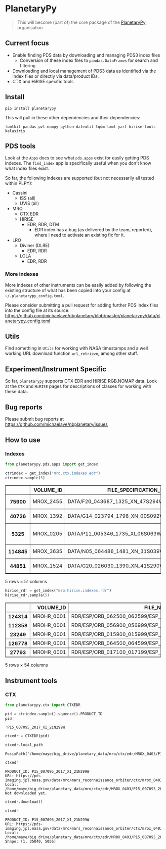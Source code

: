 # PlanetaryPy
> This will become (part of) the core package of the <a href='https://planetarypy.org/'>PlanetaryPy</a> organisation.


## Current focus

* Enable finding PDS data by downloading and managing PDS3 index files
  * Conversion of these index files to `pandas.DataFrames` for search and filtering
* Downloading and local management of PDS3 data as identified via the index files or directly via data/product IDs.
* CTX and HiRISE specific tools

## Install

`pip install planetarypy`

This will pull in these other dependencies and their dependencies:

`tomlkit pandas pvl numpy python-dateutil tqdm lxml yarl hirise-tools kalasiris`


## PDS tools

Look at the `Apps` docs to see what `pds.apps` exist for easily getting PDS indexes.
The `find_index` app is specifically useful when you don't know what index files exist.

So far, the following indexes are supported (but not necessarily all tested within PLPY):

* Cassini
  * ISS (all)
  * UVIS (all)
* MRO
  * CTX
      EDR
  * HiRISE
    * EDR, RDR, DTM
      * EDR index has a bug (as delivered by the team, reported), where I need to activate an existing fix for it.
* LRO
  * Diviner (DLRE)
    * EDR, RDR
  * LOLA
    * EDR, RDR
    
### More indexes
More indexes of other instruments can be easily added by following the existing structure of what has been copied into your config at `~/.planetarypy_config.toml`.

Please consider submitting a pull request for adding further PDS index files into the config file at its source: https://github.com/michaelaye/nbplanetary/blob/master/planetarypy/data/planetarypy_config.toml

## Utils
Find something in `Utils` for working with NASA timestamps and a well working URL download function `url_retrieve`, among other stuff.

## Experiment/Instrument Specific

So far, `planetarypy` supports CTX EDR and HiRISE RGB.NOMAP data.
Look at the `CTX` and `HiRISE` pages for descriptions of classes for working with these data.

## Bug reports

Please submit bug reports at https://github.com/michaelaye/nbplanetary/issues

## How to use

### Indexes

```python
from planetarypy.pds.apps import get_index
```

```python
ctrindex = get_index("mro.ctx.indexes.edr")
ctrindex.sample(5)
```




<div>
<style scoped>
    .dataframe tbody tr th:only-of-type {
        vertical-align: middle;
    }

    .dataframe tbody tr th {
        vertical-align: top;
    }

    .dataframe thead th {
        text-align: right;
    }
</style>
<table border="1" class="dataframe">
  <thead>
    <tr style="text-align: right;">
      <th></th>
      <th>VOLUME_ID</th>
      <th>FILE_SPECIFICATION_NAME</th>
      <th>ORIGINAL_PRODUCT_ID</th>
      <th>PRODUCT_ID</th>
      <th>IMAGE_TIME</th>
      <th>INSTRUMENT_ID</th>
      <th>INSTRUMENT_MODE_ID</th>
      <th>LINE_SAMPLES</th>
      <th>LINES</th>
      <th>SPATIAL_SUMMING</th>
      <th>...</th>
      <th>SUB_SOLAR_LATITUDE</th>
      <th>SUB_SPACECRAFT_LONGITUDE</th>
      <th>SUB_SPACECRAFT_LATITUDE</th>
      <th>SOLAR_DISTANCE</th>
      <th>SOLAR_LONGITUDE</th>
      <th>LOCAL_TIME</th>
      <th>IMAGE_SKEW_ANGLE</th>
      <th>RATIONALE_DESC</th>
      <th>DATA_QUALITY_DESC</th>
      <th>ORBIT_NUMBER</th>
    </tr>
  </thead>
  <tbody>
    <tr>
      <th>75900</th>
      <td>MROX_2455</td>
      <td>DATA/F20_043687_1325_XN_47S294W.IMG</td>
      <td>4A_04_10DC014000</td>
      <td>F20_043687_1325_XN_47S294W</td>
      <td>2015-11-21 14:14:36.567</td>
      <td>CTX</td>
      <td>NIFL</td>
      <td>5056</td>
      <td>24576</td>
      <td>1</td>
      <td>...</td>
      <td>24.04</td>
      <td>294.73</td>
      <td>-47.57</td>
      <td>249238218.9</td>
      <td>71.38</td>
      <td>15.21</td>
      <td>89.2</td>
      <td>Hellas Planitia</td>
      <td>OK</td>
      <td>43687</td>
    </tr>
    <tr>
      <th>40726</th>
      <td>MROX_1392</td>
      <td>DATA/G14_023794_1798_XN_00S092W.IMG</td>
      <td>4A_04_1076020900</td>
      <td>G14_023794_1798_XN_00S092W</td>
      <td>2011-08-24 13:13:49.110</td>
      <td>CTX</td>
      <td>NIFL</td>
      <td>5056</td>
      <td>43008</td>
      <td>1</td>
      <td>...</td>
      <td>-4.36</td>
      <td>91.79</td>
      <td>-0.23</td>
      <td>229203270.8</td>
      <td>349.83</td>
      <td>14.16</td>
      <td>90.4</td>
      <td>Terrain north of Tithonium Chasma</td>
      <td>OK</td>
      <td>23794</td>
    </tr>
    <tr>
      <th>5325</th>
      <td>MROX_0205</td>
      <td>DATA/P11_005346_1735_XI_06S063W.IMG</td>
      <td>4A_04_1019013500</td>
      <td>P11_005346_1735_XI_06S063W</td>
      <td>2007-09-17 00:20:29.319</td>
      <td>CTX</td>
      <td>ITL</td>
      <td>5056</td>
      <td>52224</td>
      <td>1</td>
      <td>...</td>
      <td>-17.67</td>
      <td>63.21</td>
      <td>-6.51</td>
      <td>217090580.2</td>
      <td>315.16</td>
      <td>14.26</td>
      <td>90.2</td>
      <td>West Juventae Chasma and Ophir Planum</td>
      <td>OK</td>
      <td>5346</td>
    </tr>
    <tr>
      <th>114845</th>
      <td>MROX_3635</td>
      <td>DATA/N05_064486_1481_XN_31S039W.IMG</td>
      <td>4A_04_1146024F00</td>
      <td>N05_064486_1481_XN_31S039W</td>
      <td>2020-04-29 06:06:04.787</td>
      <td>CTX</td>
      <td>NIFL</td>
      <td>3776</td>
      <td>8192</td>
      <td>1</td>
      <td>...</td>
      <td>-5.07</td>
      <td>39.72</td>
      <td>-32.00</td>
      <td>215654598.6</td>
      <td>191.85</td>
      <td>15.94</td>
      <td>90.1</td>
      <td>Crater north of Argyre</td>
      <td>OK</td>
      <td>64486</td>
    </tr>
    <tr>
      <th>44851</th>
      <td>MROX_1524</td>
      <td>DATA/G20_026030_1390_XN_41S290W.IMG</td>
      <td>4A_04_108201CF00</td>
      <td>G20_026030_1390_XN_41S290W</td>
      <td>2012-02-14 18:31:34.526</td>
      <td>CTX</td>
      <td>NIFL</td>
      <td>3776</td>
      <td>21504</td>
      <td>1</td>
      <td>...</td>
      <td>23.91</td>
      <td>290.76</td>
      <td>-41.05</td>
      <td>249226043.2</td>
      <td>70.55</td>
      <td>15.23</td>
      <td>90.2</td>
      <td>Hellas Planitia</td>
      <td>OK</td>
      <td>26030</td>
    </tr>
  </tbody>
</table>
<p>5 rows × 51 columns</p>
</div>



```python
hirise_rdr = get_index("mro.hirise.indexes.rdr")
hirise_rdr.sample(5)
```




<div>
<style scoped>
    .dataframe tbody tr th:only-of-type {
        vertical-align: middle;
    }

    .dataframe tbody tr th {
        vertical-align: top;
    }

    .dataframe thead th {
        text-align: right;
    }
</style>
<table border="1" class="dataframe">
  <thead>
    <tr style="text-align: right;">
      <th></th>
      <th>VOLUME_ID</th>
      <th>FILE_NAME_SPECIFICATION</th>
      <th>INSTRUMENT_HOST_ID</th>
      <th>INSTRUMENT_ID</th>
      <th>OBSERVATION_ID</th>
      <th>PRODUCT_ID</th>
      <th>PRODUCT_VERSION_ID</th>
      <th>TARGET_NAME</th>
      <th>ORBIT_NUMBER</th>
      <th>MISSION_PHASE_NAME</th>
      <th>...</th>
      <th>LINE_PROJECTION_OFFSET</th>
      <th>SAMPLE_PROJECTION_OFFSET</th>
      <th>CORNER1_LATITUDE</th>
      <th>CORNER1_LONGITUDE</th>
      <th>CORNER2_LATITUDE</th>
      <th>CORNER2_LONGITUDE</th>
      <th>CORNER3_LATITUDE</th>
      <th>CORNER3_LONGITUDE</th>
      <th>CORNER4_LATITUDE</th>
      <th>CORNER4_LONGITUDE</th>
    </tr>
  </thead>
  <tbody>
    <tr>
      <th>124314</th>
      <td>MROHR_0001</td>
      <td>RDR/ESP/ORB_062500_062599/ESP_062586_1840/ESP_...</td>
      <td>MRO</td>
      <td>HIRISE</td>
      <td>ESP_062586_1840</td>
      <td>ESP_062586_1840_RED</td>
      <td>1</td>
      <td>MARS</td>
      <td>62586</td>
      <td>Extended Science Phase</td>
      <td>...</td>
      <td>493636.5</td>
      <td>-20081462.0</td>
      <td>3.9142</td>
      <td>349.5270</td>
      <td>3.9017</td>
      <td>349.4270</td>
      <td>4.1513</td>
      <td>349.3930</td>
      <td>4.1640</td>
      <td>349.4940</td>
    </tr>
    <tr>
      <th>112358</th>
      <td>MROHR_0001</td>
      <td>RDR/ESP/ORB_056900_056999/ESP_056945_1090/ESP_...</td>
      <td>MRO</td>
      <td>HIRISE</td>
      <td>ESP_056945_1090</td>
      <td>ESP_056945_1090_COLOR</td>
      <td>1</td>
      <td>MARS</td>
      <td>56945</td>
      <td>Extended Science Phase</td>
      <td>...</td>
      <td>405073.5</td>
      <td>2258479.5</td>
      <td>-71.0468</td>
      <td>280.3410</td>
      <td>-71.0497</td>
      <td>280.2890</td>
      <td>-70.7174</td>
      <td>280.1170</td>
      <td>-70.7146</td>
      <td>280.1680</td>
    </tr>
    <tr>
      <th>23249</th>
      <td>MROHR_0001</td>
      <td>RDR/ESP/ORB_015900_015999/ESP_015916_1640/ESP_...</td>
      <td>MRO</td>
      <td>HIRISE</td>
      <td>ESP_015916_1640</td>
      <td>ESP_015916_1640_RED</td>
      <td>1</td>
      <td>MARS</td>
      <td>15916</td>
      <td>Extended Science Phase</td>
      <td>...</td>
      <td>-3691490.0</td>
      <td>24911000.0</td>
      <td>-15.9461</td>
      <td>71.3223</td>
      <td>-15.9568</td>
      <td>71.2317</td>
      <td>-15.5863</td>
      <td>71.1847</td>
      <td>-15.5756</td>
      <td>71.2753</td>
    </tr>
    <tr>
      <th>126778</th>
      <td>MROHR_0001</td>
      <td>RDR/ESP/ORB_064500_064599/ESP_064551_1745/ESP_...</td>
      <td>MRO</td>
      <td>HIRISE</td>
      <td>ESP_064551_1745</td>
      <td>ESP_064551_1745_RED</td>
      <td>1</td>
      <td>MARS</td>
      <td>64551</td>
      <td>Extended Science Phase</td>
      <td>...</td>
      <td>-1267461.5</td>
      <td>-38647224.0</td>
      <td>-5.4864</td>
      <td>343.7370</td>
      <td>-5.4974</td>
      <td>343.6490</td>
      <td>-5.3569</td>
      <td>343.6310</td>
      <td>-5.3460</td>
      <td>343.7190</td>
    </tr>
    <tr>
      <th>27793</th>
      <td>MROHR_0001</td>
      <td>RDR/ESP/ORB_017100_017199/ESP_017182_1380/ESP_...</td>
      <td>MRO</td>
      <td>HIRISE</td>
      <td>ESP_017182_1380</td>
      <td>ESP_017182_1380_COLOR</td>
      <td>1</td>
      <td>MARS</td>
      <td>17182</td>
      <td>Extended Science Phase</td>
      <td>...</td>
      <td>-4928590.0</td>
      <td>9843080.0</td>
      <td>-42.0208</td>
      <td>71.4254</td>
      <td>-42.0228</td>
      <td>71.4017</td>
      <td>-41.6764</td>
      <td>71.3470</td>
      <td>-41.6743</td>
      <td>71.3705</td>
    </tr>
  </tbody>
</table>
<p>5 rows × 54 columns</p>
</div>



## Instrument tools

### CTX

```python
from planetarypy.ctx import CTXEDR
```









```python
pid = ctrindex.sample().squeeze().PRODUCT_ID
pid
```




    'P15_007095_2017_XI_21N299W'



```python
ctxedr = CTXEDR(pid)
```

```python
ctxedr.local_path
```




    PosixPath('/home/maye/big_drive/planetary_data/mro/ctx/edr/MROX_0403/P15_007095_2017_XI_21N299W/P15_007095_2017_XI_21N299W.IMG')



```python
ctxedr
```




    PRODUCT_ID: P15_007095_2017_XI_21N299W
    URL: https://pds-imaging.jpl.nasa.gov/data/mro/mars_reconnaissance_orbiter/ctx/mrox_0403/data/P15_007095_2017_XI_21N299W.IMG
    Local: /home/maye/big_drive/planetary_data/mro/ctx/edr/MROX_0403/P15_007095_2017_XI_21N299W/P15_007095_2017_XI_21N299W.IMG
    Not downloaded yet.



```python
ctxedr.download()
```

```python
ctxedr
```




    PRODUCT_ID: P15_007095_2017_XI_21N299W
    URL: https://pds-imaging.jpl.nasa.gov/data/mro/mars_reconnaissance_orbiter/ctx/mrox_0403/data/P15_007095_2017_XI_21N299W.IMG
    Local: /home/maye/big_drive/planetary_data/mro/ctx/edr/MROX_0403/P15_007095_2017_XI_21N299W/P15_007095_2017_XI_21N299W.IMG
    Shape: (1, 35840, 5056)


